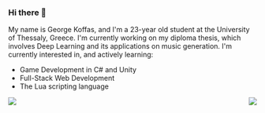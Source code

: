 ### Hi there 👋

My name is George Koffas, and I'm a 23-year old student at the University of Thessaly, Greece. I'm currently working on my diploma thesis, which involves Deep Learning and its applications on music generation. I'm currently interested in, and actively learning:
* Game Development in C# and Unity
* Full-Stack Web Development
* The Lua scripting language

<a href="https://github.com/GGkas/GGkas">
  <img align="left" src="https://github-readme-stats.vercel.app/api?username=GGkas&show_icons=true&hide_border=true&theme=synthwave&line_height=27" />
</a>
<a href="https://github.com/GGkas/GGkas">
  <img align="right" src="https://github-readme-stats.vercel.app/api/top-langs/?username=GGkas&theme=synthwave&langs_count=5&layout=default" />
</a>

<!--
**GGkas/GGkas** is a ✨ _special_ ✨ repository because its `README.md` (this file) appears on your GitHub profile.

